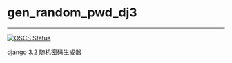 # gen_random_pwd_dj3
---
[![OSCS Status](https://www.oscs1024.com/platform/badge/allenjol/gen_random_passwd_dj.svg?size=small)](https://www.oscs1024.com/project/allenjol/gen_random_passwd_dj?ref=badge_small)

django 3.2 随机密码生成器

